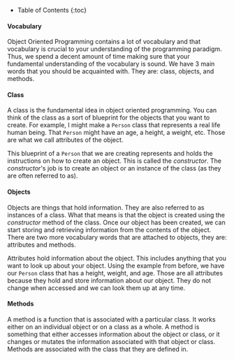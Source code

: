 * Table of Contents
{:toc}

#### Vocabulary

<!--start-->
Object Oriented Programming contains a lot of vocabulary and that vocabulary is crucial to your understanding of the programming paradigm. Thus, we spend a decent amount of time making sure that your fundamental understanding of the vocabulary is sound. We have 3 main words that you should be acquainted with. They are: class, objects, and methods.
<!--end-->

#### Class

A class is the fundamental idea in object oriented programming. You can think of the class as a sort of blueprint for the objects that you want to create. For example, I might make a `Person` class that represents a real life human being. That `Person` might have an age, a height, a weight, etc. Those are what we call attributes of the object.

This blueprint of a `Person` that we are creating represents and holds the instructions on how to create an object. This is called the _constructor_. The _constructor_'s job is to create an object or an instance of the class (as they are often referred to as).


#### Objects

Objects are things that hold information. They are also referred to as instances of a class. What that means is that the object is created using the _constructor_ method of the class. Once our object has been created, we can start storing and retrieving information from the contents of the object. There are two more vocabulary words that are attached to objects, they are: attributes and methods.

Attributes hold information about the object. This includes anything that you want to look up about your object. Using the example from before, we have our `Person` class that has a height, weight, and age. Those are all attributes because they hold and store information about our object. They do not change when accessed and we can look them up at any time.


#### Methods

A method is a function that is associated with a particular class. It works either on an individual object or on a class as a whole. A method is something that either accesses information about the object or class, or it changes or mutates the information associated with that object or class. Methods are associated with the class that they are defined in.
